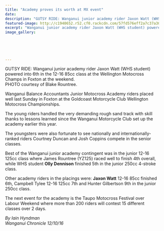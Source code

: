 ```yaml
---
title: "Academy proves its worth at MX event"
date: 
description: "GUTSY RIDE: Wanganui junior academy rider Jaxon Watt (WHS student) powered into 6th in the 12-16 85cc class at the Wellington Motocross Champs in Foxton at the weekend..."
featured-image: http://c1940652.r52.cf0.rackcdn.com/57fd576eff2a7c37a3000e3c/Jaxson-Watts-6th-Wellington-Motocross-Champs-chron-11-Oct.jpg
excerpt: "Wanganui junior academy rider Jaxon Watt (WHS student) powered into 6th in the 12-16 85cc class at the Wellington Motocross Champs in Foxton at the weekend."
image_gallery:
    
    
    
    
    
---
```


<p><span>GUTSY RIDE: Wanganui junior academy rider Jaxon Watt (WHS student) powered into 6th in the 12-16 85cc class at the Wellington Motocross Champs in Foxton at the weekend.<br />PHOTO courtesy of Blake Rountree.&nbsp;</span></p>
<p>Wanganui Balance Accountants Junior Motocross Academy riders placed well last Sunday in Foxton at the Goldcoast Motorcycle Club Wellington Motocross Championships.</p>
<p>The young riders handled the very demanding rough sand track with skill thanks to lessons learned since the Wanganui Motorcycle Club set up the academy earlier this year.</p>
<p>The youngsters were also fortunate to see nationally and internationally-ranked riders Courtney Duncan and Josh Coppins compete in the senior classes.</p>
<p>Best of the Wanganui junior academy contingent was in the junior 12-16 125cc class where James Rountree (YZ125) raced well to finish 4th overall, while WHS student <strong>Olly Dennison</strong> finished 5th in the junior 250cc 4-stroke class.</p>
<p>Other academy riders in the placings were: <strong>Jaxon Watt</strong>&nbsp;12-16 85cc finished 6th, Campbell Tylee 12-16 125cc 7th and Hunter Gilbertson 9th in the junior 250cc class.</p>
<p>The next event for the academy is the Taupo Motocross Festival over Labour Weekend where more than 200 riders will contest 15 different classes over 2 days.</p>
<p><em>By Iain Hyndman</em><br /><em>Wanganui Chronicle 12/10/16</em></p>

